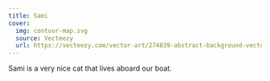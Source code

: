 ```yaml
---
title: Sami
cover:
  img: contour-map.svg
  source: Vecteezy
  url: https://vecteezy.com/vector-art/274839-abstract-background-vector
---
```




Sami is a very nice cat that lives aboard our boat.